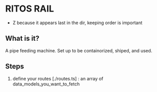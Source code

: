 # RITOS RAIL

- Z because it appears last in the dir, keeping order is important

## What is it?

A pipe feeding machine. Set up to be containorized, shiped, and used.

## Steps

1. define your routes [./routes.ts] : an array of data_models_you_want_to_fetch
